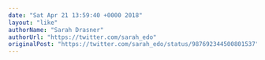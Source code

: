 ```yaml
---
date: "Sat Apr 21 13:59:40 +0000 2018"
layout: "like"
authorName: "Sarah Drasner"
authorUrl: "https://twitter.com/sarah_edo"
originalPost: "https://twitter.com/sarah_edo/status/987692344500801537"
---
```

